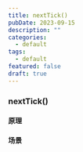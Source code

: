 ```yaml
---
title: nextTick()
pubDate: 2023-09-15
description: ""
categories:
  - default
tags:
  - default
featured: false
draft: true
---
```

### nextTick()

#### 原理

#### 场景
